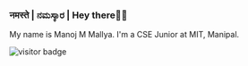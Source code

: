 ### नमस्ते | ನಮಸ್ಕಾರ | Hey there👋🏼 

My name is Manoj M Mallya. I'm a CSE Junior at MIT, Manipal.

![visitor badge](https://visitor-badge.glitch.me/badge?page_id=mixed-farming.visitor-badge&left_color=violet&right_color=orange) 

<!--
**mixed-farming/mixed-farming** is a ✨ _special_ ✨ repository because its `README.md` (this file) appears on your GitHub profile.

Here are some ideas to get you started:

- 🔭 I’m currently working on ...
- 🌱 I’m currently learning ...
- 👯 I’m looking to collaborate on ...
- 🤔 I’m looking for help with ...
- 💬 Ask me about ...
- 📫 How to reach me: ...
- 😄 Pronouns: ...
- ⚡ Fun fact: ...
-->


